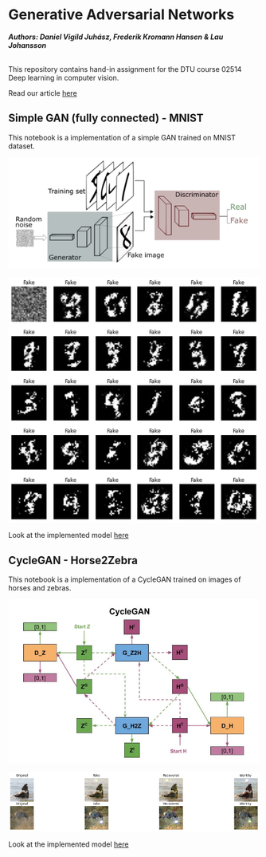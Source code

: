 # Generative Adversarial Networks 

***Authors: Daniel Vigild Juhász, Frederik Kromann Hansen & Lau Johansson*** <br /> <br />

This repository contains hand-in assignment for the DTU course 02514 Deep learning in computer vision. 

Read our article [here]() <br />



## Simple GAN (fully connected) - MNIST
This notebook is a implementation of a simple GAN trained on MNIST dataset.

![alt text](https://raw.githubusercontent.com/LauJohansson/GAN_Horse2Zebra_and_MNIST/master/GAN_conceptual.png?raw=true)

![alt text](https://raw.githubusercontent.com/LauJohansson/GAN_Horse2Zebra_and_MNIST/master/fake_digits_simpleGAN.png?raw=true)

Look at the implemented model [here]()


## CycleGAN - Horse2Zebra
This notebook is a implementation of a CycleGAN trained on images of horses and zebras.

![alt text](https://raw.githubusercontent.com/LauJohansson/GAN_Horse2Zebra_and_MNIST/master/CycleGAN.jpg?raw=true)

![alt text](https://raw.githubusercontent.com/LauJohansson/GAN_Horse2Zebra_and_MNIST/master/Horses_and_zebras_image.png?raw=true)

Look at the implemented model [here]()







